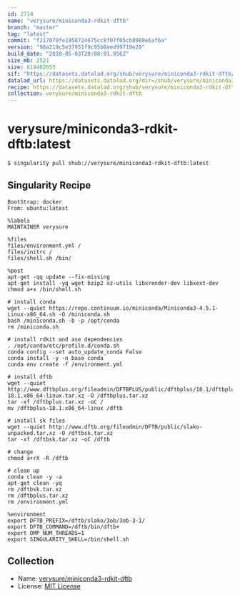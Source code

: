 ```yaml
---
id: 2714
name: "verysure/miniconda3-rdkit-dftb"
branch: "master"
tag: "latest"
commit: "f217079fe1958724675cc8f07f05cb0988e6af6a"
version: "98a219c5e37951f9c95b8eed99719e29"
build_date: "2018-05-03T20:08:01.956Z"
size_mb: 2521
size: 819482655
sif: "https://datasets.datalad.org/shub/verysure/miniconda3-rdkit-dftb/latest/2018-05-03-f217079f-98a219c5/98a219c5e37951f9c95b8eed99719e29.simg"
datalad_url: https://datasets.datalad.org?dir=/shub/verysure/miniconda3-rdkit-dftb/latest/2018-05-03-f217079f-98a219c5/
recipe: https://datasets.datalad.org/shub/verysure/miniconda3-rdkit-dftb/latest/2018-05-03-f217079f-98a219c5/Singularity
collection: verysure/miniconda3-rdkit-dftb
---
```


# verysure/miniconda3-rdkit-dftb:latest

```bash
$ singularity pull shub://verysure/miniconda3-rdkit-dftb:latest
```

## Singularity Recipe

```singularity
BootStrap: docker
From: ubuntu:latest

%labels
MAINTAINER verysure

%files
files/environment.yml /
files/initrc /
files/shell.sh /bin/

%post
apt-get -qq update --fix-missing 
apt-get install -yq wget bzip2 xz-utils libxrender-dev libxext-dev
chmod a+x /bin/shell.sh

# install conda
wget --quiet https://repo.continuum.io/miniconda/Miniconda3-4.5.1-Linux-x86_64.sh -O /miniconda.sh
bash /miniconda.sh -b -p /opt/conda
rm /miniconda.sh

# install rdkit and ase dependencies
. /opt/conda/etc/profile.d/conda.sh
conda config --set auto_update_conda False
conda install -y -n base conda
conda env create -f /environment.yml

# install dftb
wget --quiet http://www.dftbplus.org/fileadmin/DFTBPLUS/public/dftbplus/18.1/dftbplus-18.1.x86_64-linux.tar.xz -O /dftbplus.tar.xz
tar -xf /dftbplus.tar.xz -oC /
mv /dftbplus-18.1.x86_64-linux /dftb

# install sk files
wget --quiet http://www.dftb.org/fileadmin/DFTB/public/slako-unpacked.tar.xz -O /dftbsk.tar.xz
tar -xf /dftbsk.tar.xz -oC /dftb

# change 
chmod a+rX -R /dftb

# clean up
conda clean -y -a
apt-get clean -yq
rm /dftbsk.tar.xz
rm /dftbplus.tar.xz
rm /environment.yml

%environment
export DFTB_PREFIX=/dftb/slako/3ob/3ob-3-1/
export DFTB_COMMAND=/dftb/bin/dftb+
export OMP_NUM_THREADS=1
export SINGULARITY_SHELL=/bin/shell.sh
```

## Collection

 - Name: [verysure/miniconda3-rdkit-dftb](https://github.com/verysure/miniconda3-rdkit-dftb)
 - License: [MIT License](https://api.github.com/licenses/mit)

